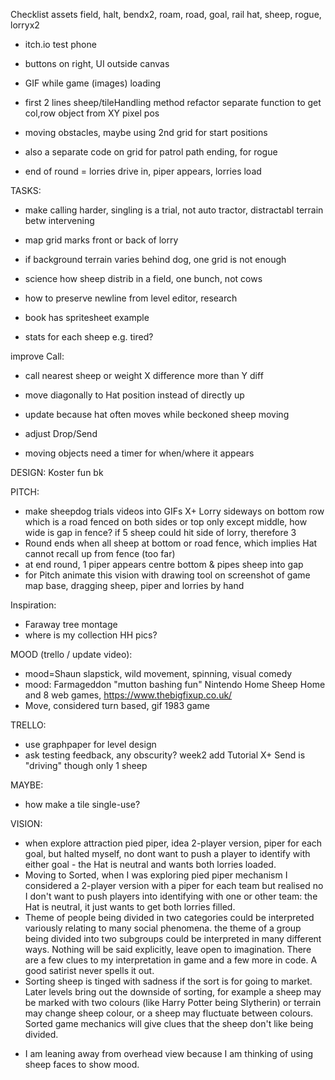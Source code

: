 Checklist assets
field, halt, bendx2, roam, road, goal, rail
hat, sheep, rogue, lorryx2

+ itch.io test phone
+ buttons on right, UI outside canvas
+ GIF while game (images) loading
+ first 2 lines sheep/tileHandling method refactor separate function to get col,row object from XY pixel pos

+ moving obstacles, maybe using 2nd grid for start positions
+ also a separate code on grid for patrol path ending, for rogue
+ end of round = lorries drive in, piper appears, lorries load

TASKS:
+ make calling harder, singling is a trial, not auto tractor, distractabl terrain betw intervening
+ map grid marks front or back of lorry
+ if background terrain varies behind dog, one grid is not enough

+ science how sheep distrib in a field, one bunch, not cows
+ how to preserve newline from level editor, research
+ book has spritesheet example 
+ stats for each sheep e.g. tired?

improve Call:
+ call nearest sheep or weight X difference more than Y diff 
+ move diagonally to Hat position instead of directly up
+ update because hat often moves while beckoned sheep moving

+ adjust Drop/Send

+ moving objects need a timer for when/where it appears

DESIGN:
Koster fun bk

PITCH:
+ make sheepdog trials videos into GIFs
X+ Lorry sideways on bottom row which is a road fenced on both sides or top only except middle, how wide is gap in fence? if 5 sheep could hit side of lorry, therefore 3
+ Round ends when all sheep at bottom or road fence, which implies Hat cannot recall up from fence (too far)
+ at end round, 1 piper appears centre bottom & pipes sheep into gap
+ for Pitch animate this vision with drawing tool on screenshot of game map base, dragging sheep, piper and lorries by hand

Inspiration:
+ Faraway tree montage
+ where is my collection HH pics?

MOOD (trello / update video):
+ mood=Shaun slapstick, wild movement, spinning, visual comedy
+ mood: Farmageddon "mutton bashing fun" Nintendo Home Sheep Home and 8 web games, https://www.thebigfixup.co.uk/
+ Move, considered turn based, gif 1983 game

TRELLO:
+ use graphpaper for level design 
+ ask testing feedback, any obscurity? week2 add Tutorial
X+ Send is "driving" though only 1 sheep

MAYBE:
+ how make a tile single-use?

VISION:
+ when explore attraction pied piper, idea 2-player version, piper for each goal, but halted myself, no dont want to push a player to identify with either goal - the Hat is neutral and wants both lorries loaded. 
+ Moving to Sorted, when I was exploring pied piper mechanism I considered a 2-player version with a piper for each team but realised no I don't want to push players into identifying with one or other team: the Hat is neutral, it just wants to get both lorries filled. 
+  Theme of people being divided in two categories could be interpreted variously relating to many social phenomena.  the theme of a group being divided into two subgroups could be interpreted in many different ways. Nothing will be said explicitly, leave open to imagination. There are a few clues to my interpretation in game and a few more in code. A good satirist never spells it out.
+ Sorting sheep is tinged with sadness if the sort is for going to market. Later levels bring out the downside of sorting, for example a sheep may be marked with two colours (like Harry Potter being Slytherin) or terrain may change sheep colour, or a sheep may fluctuate between colours.
Sorted game mechanics will give clues that the sheep don't like being divided.

- I am leaning away from overhead view because I am thinking of using sheep faces to show mood.